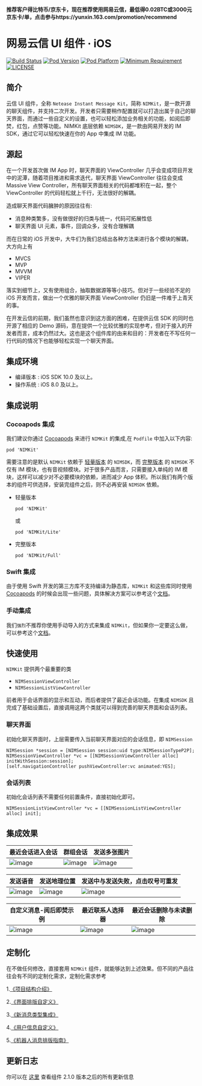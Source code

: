 **推荐客户得比特币/京东卡，现在推荐使用网易云信，最低得0.02BTC或3000元京东卡/单，点击参与https://yunxin.163.com/promotion/recommend**

# 网易云信 UI 组件 	· iOS
[![Build Status](https://img.shields.io/travis/netease-im/NIM_iOS_UIKit/master.svg?style=flat)](https://travis-ci.org/netease-im/NIM_iOS_UIKit)
[![Pod Version](https://img.shields.io/cocoapods/v/NIMKit.svg?style=flat)](#)
[![Pod Platform](http://img.shields.io/cocoapods/p/NIMKit.svg?style=flat)](#)
[![Minimum Requirement](http://img.shields.io/badge/Requirement-iOS%208.0%2B-green.svg?style=flat)](#)
[![LICENSE](http://img.shields.io/badge/license-MIT-blue.svg?style=flat)](./LICENSE)

## 简介

云信 UI 组件，全称 `Netease Instant Message Kit`，简称 `NIMKit`，是一款开源的聊天组件，并支持二次开发。开发者只需要稍作配置就可以打造出属于自己的聊天界面，而通过一些自定义的设置，也可以轻松添加业务相关的功能，如阅后即焚，红包，点赞等功能。NIMKit 底层依赖 `NIMSDK`，是一款由网易开发的 IM SDK，通过它可以轻松快速在你的 App 中集成 IM 功能。

## 源起

在一个开发首次做 IM App 时，聊天界面的 ViewController 几乎会变成项目开发中的泥潭，随着项目推进和需求迭代，聊天界面 ViewController 往往会变成 Massive View Controller，所有聊天界面相关的代码都堆积在一起，整个 ViewController 的代码轻松就上千行，无法很好的解耦。

造成聊天界面代码臃肿的原因往往有:

* 消息种类繁多，没有做很好的归类与统一，代码可拓展性低
* 聊天界面 UI 元素，事件，回调众多，没有合理解耦

而在日常的 iOS 开发中，大牛们为我们总结出各种方法来进行各个模块的解耦，大方向上有 

* MVCS 
* MVP 
* MVVM 
* VIPER 

落实到细节上，又有使用组合，抽取数据源等等小技巧。但对于一些经验不足的 iOS 开发而言，做出一个优雅的聊天界面 ViewController 仍旧是一件难于上青天的事。

在开发云信的前期，我们虽然也意识到这方面的困难，在提供云信 SDK 的同时也开源了相应的 Demo 源码，意在提供一个比较优雅的实现参考，但对于接入的开发者而言，成本仍然过大。这也是这个组件库的由来和目的：开发者在不写任何一行代码的情况下也能够轻松实现一个聊天界面。


## 集成环境
* 编译版本 : iOS SDK 10.0 及以上。
* 操作系统 : iOS 8.0 及以上。

## 集成说明

### Cocoapods 集成

我们建议你通过 [Cocoapods](https://cocoapods.org/) 来进行 `NIMKit` 的集成,在 `Podfile` 中加入以下内容:

```shell
pod 'NIMKit'
```

需要注意的是默认 `NIMKit` 依赖于 [轻量版本](https://github.com/netease-im/NIM_iOS_SDK_Lite) 的 `NIMSDK`，而 [完整版本](https://github.com/netease-im/NIM_iOS_SDK) 的 `NIMSDK` 不仅有 IM 模块，也有音视频模块。对于很多产品而言，只需要接入单纯的 IM 模块，这样可以减少对不必要模块的依赖，进而减少 App 体积。所以我们有两个版本的组件可供选择，安装完组件之后，则不必再安装 `NIMSDK` 依赖。

* 轻量版本

  ```shell
  pod 'NIMKit'
  ```

    或

  ```shell
  pod 'NIMKit/Lite'
  ```

* 完整版本

  ```shell
  pod 'NIMKit/Full'
  ```

### Swift 集成

由于使用 Swift 开发的第三方库不支持编译为静态库，`NIMKit` 和这些库同时使用 [Cocoapods](https://cocoapods.org/) 的时候会出现一些问题，具体解决方案可以参考这个[文档](./Documents/nim_swift.md)。


### 手动集成

我们`强烈`不推荐你使用手动导入的方式来集成 `NIMKit`，但如果你一定要这么做，可以参考这个[文档](./Documents/nim_mi.md)。



## 快速使用

`NIMKit` 提供两个最重要的类

* `NIMSessionViewController`
* `NIMSessionListViewController`

前者用于会话界面的显示和互动，而后者提供了最近会话功能。在集成 `NIMSDK` 且完成了基础设置后，直接调用这两个类就可以得到完善的聊天界面和会话列表。

### 聊天界面

初始化聊天界面时，上层需要传入当前聊天界面对应的会话信息，即 `NIMSession`

```objc
NIMSession *session = [NIMSession session:uid type:NIMSessionTypeP2P];
NIMSessionViewController *vc = [[NIMSessionViewController alloc] initWithSession:session];
[self.navigationController pushViewController:vc animated:YES];
```

### 会话列表

初始化会话列表不需要任何前置条件，直接初始化即可。

```objc
NIMSessionListViewController *vc = [[NIMSessionListViewController alloc] init];
```

## 集成效果


| 最近会话进入会话                                 | 群组会话                                     | 发送多张图片                                   |
| ---------------------------------------- | ---------------------------------------- | ---------------------------------------- |
| ![image](https://github.com/netease-im/NIM_Resources/blob/master/iOS/Images/nimkit_1.gif) | ![image](https://github.com/netease-im/NIM_Resources/blob/master/iOS/Images/nimkit_2.gif) | ![image](https://github.com/netease-im/NIM_Resources/blob/master/iOS/Images/nimkit_3.gif) |

| 发送语音                                     | 发送地理位置                                   | 发送中与发送失败，点击叹号可重发                         |
| ---------------------------------------- | ---------------------------------------- | ---------------------------------------- |
| ![image](https://github.com/netease-im/NIM_Resources/blob/master/iOS/Images/nimkit_4.gif) | ![image](https://github.com/netease-im/NIM_Resources/blob/master/iOS/Images/nimkit_5.gif) | ![image](https://github.com/netease-im/NIM_Resources/blob/master/iOS/Images/nimkit_6.gif) |

| 自定义消息-阅后即焚示例                             | 最近联系人选择器                                 | 最近会话删除与未读删除                              |
| ---------------------------------------- | ---------------------------------------- | ---------------------------------------- |
| ![image](https://github.com/netease-im/NIM_Resources/blob/master/iOS/Images/nimkit_7.gif) | ![image](https://github.com/netease-im/NIM_Resources/blob/master/iOS/Images/nimkit_8.gif) | ![image](https://github.com/netease-im/NIM_Resources/blob/master/iOS/Images/nimkit_9.gif) |


## 定制化

在不做任何修改，直接套用 `NIMKit` 组件，就能够达到上述效果。但不同的产品往往会有不同的定制化需求，定制化需求参考

1.[《项目结构介绍》](./Documents/nim_arch.md)

2.[《界面排版自定义》](./Documents/nim_custom_ui.md)

3.[《新消息类型集成》](./Documents/nim_custom_message.md)

4.[《用户信息自定义》](./Documents/nim_userinfo.md)

5.[《机器人消息排版指南》](./Documents/nim_robot.md)


## 更新日志

你可以在 [这里](./Documents/nim_changelog.md) 查看组件 2.1.0 版本之后的所有更新信息

